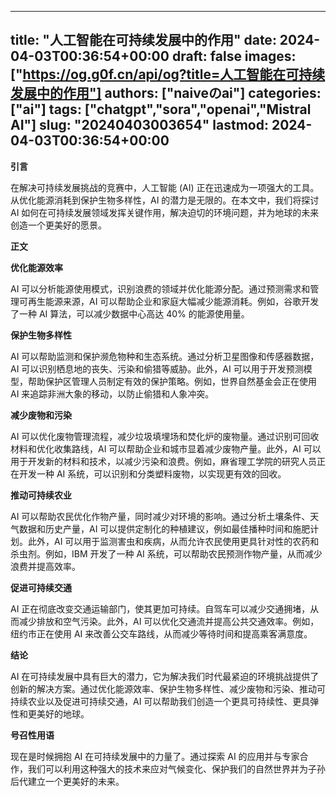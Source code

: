 
---
title: "人工智能在可持续发展中的作用"
date: 2024-04-03T00:36:54+00:00
draft: false
images: ["https://og.g0f.cn/api/og?title=人工智能在可持续发展中的作用"]
authors: ["naiveのai"]
categories: ["ai"]
tags: ["chatgpt","sora","openai","Mistral AI"]
slug: "20240403003654"
lastmod: 2024-04-03T00:36:54+00:00
---
**引言**

在解决可持续发展挑战的竞赛中，人工智能 (AI) 正在迅速成为一项强大的工具。从优化能源消耗到保护生物多样性，AI 的潜力是无限的。在本文中，我们将探讨 AI 如何在可持续发展领域发挥关键作用，解决迫切的环境问题，并为地球的未来创造一个更美好的愿景。

**正文**

**优化能源效率**

AI 可以分析能源使用模式，识别浪费的领域并优化能源分配。通过预测需求和管理可再生能源来源，AI 可以帮助企业和家庭大幅减少能源消耗。例如，谷歌开发了一种 AI 算法，可以减少数据中心高达 40% 的能源使用量。

**保护生物多样性**

AI 可以帮助监测和保护濒危物种和生态系统。通过分析卫星图像和传感器数据，AI 可以识别栖息地的丧失、污染和偷猎等威胁。此外，AI 可以用于开发预测模型，帮助保护区管理人员制定有效的保护策略。例如，世界自然基金会正在使用 AI 来追踪非洲大象的移动，以防止偷猎和人象冲突。

**减少废物和污染**

AI 可以优化废物管理流程，减少垃圾填埋场和焚化炉的废物量。通过识别可回收材料和优化收集路线，AI 可以帮助企业和城市显着减少废物产量。此外，AI 可以用于开发新的材料和技术，以减少污染和浪费。例如，麻省理工学院的研究人员正在开发一种 AI 系统，可以识别和分类塑料废物，以实现更有效的回收。

**推动可持续农业**

AI 可以帮助农民优化作物产量，同时减少对环境的影响。通过分析土壤条件、天气数据和历史产量，AI 可以提供定制化的种植建议，例如最佳播种时间和施肥计划。此外，AI 可以用于监测害虫和疾病，从而允许农民使用更具针对性的农药和杀虫剂。例如，IBM 开发了一种 AI 系统，可以帮助农民预测作物产量，从而减少浪费并提高效率。

**促进可持续交通**

AI 正在彻底改变交通运输部门，使其更加可持续。自驾车可以减少交通拥堵，从而减少排放和空气污染。此外，AI 可以优化交通流并提高公共交通效率。例如，纽约市正在使用 AI 来改善公交车路线，从而减少等待时间和提高乘客满意度。

**结论**

AI 在可持续发展中具有巨大的潜力，它为解决我们时代最紧迫的环境挑战提供了创新的解决方案。通过优化能源效率、保护生物多样性、减少废物和污染、推动可持续农业以及促进可持续交通，AI 可以帮助我们创造一个更具可持续性、更具弹性和更美好的地球。

**号召性用语**

现在是时候拥抱 AI 在可持续发展中的力量了。通过探索 AI 的应用并与专家合作，我们可以利用这种强大的技术来应对气候变化、保护我们的自然世界并为子孙后代建立一个更美好的未来。
